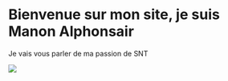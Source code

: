 <!DOCTYPE html>
<HTML>
<body>
<h1> Bienvenue sur mon site, je suis Manon Alphonsair </h1>
<p> Je vais vous parler de ma passion de SNT </p>
<p> <img src="https://www.pedagogie.ac-nantes.fr/enseignements-informatiques/enseignement/snt/"> </p>
<a href="
</body>
</HTML>
